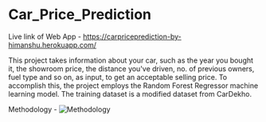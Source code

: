 # Car_Price_Prediction

Live link of Web App - https://carpriceprediction-by-himanshu.herokuapp.com/

This project takes information about your car, such as the year you bought it, the showroom price, the distance you've driven, no. of previous owners, fuel type and so on, as input, to get an acceptable selling price.
To accomplish this, the project employs the Random Forest Regressor machine learning model. The training dataset is a modified dataset from CarDekho.

Methodology - ![Methodology](https://user-images.githubusercontent.com/65165890/142739280-cbbed64e-a656-41fa-b01c-063960bcb361.jpg)
